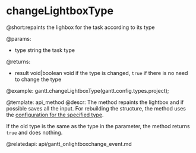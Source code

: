changeLightboxType
=============

@short:repaints the lighbox for the task according to its type
	

@params:
- type	string	the task type	


@returns:
- result	void|boolean	void if the type is changed, `true` if there is no need to change the type


@example:
gantt.changeLightboxType(gantt.config.types.project);

@template:	api_method
@descr:
The method repaints the lightbox and if possible saves all the input. For rebuilding the structure, the method uses the [configuration for the specified type](desktop/default_edit_form.md).

If the old type is the same as the type in the parameter, the method returns `true` and does nothing.

@relatedapi:
api/gantt_onlightboxchange_event.md
